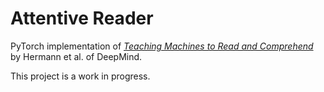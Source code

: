 # Attentive Reader
PyTorch implementation of *[Teaching Machines to Read and Comprehend](http://papers.nips.cc/paper/5945-teaching-machines-to-read-and-comprehend.pdf)* by Hermann et al. of DeepMind.

This project is a work in progress.
